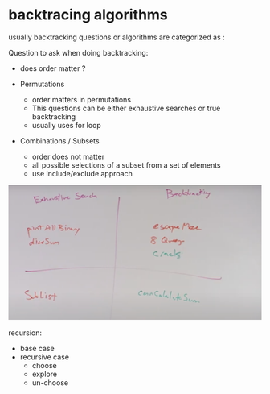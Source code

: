 # backtracing algorithms

usually backtracking questions or algorithms are categorized as :

Question to ask when doing backtracking:

  - does order matter ?


  - Permutations
    - order matters in permutations
    - This questions can be either exhaustive searches or true backtracking
    - usually uses for loop

  - Combinations / Subsets
    - order does not matter
    - all possible selections of a subset from a set of elements
    - use include/exclude approach

  ![Types of backtracking solutions/problems](../../.assets/backtracking_algo.png)


recursion:

- base case
- recursive case
  - choose
  - explore
  - un-choose